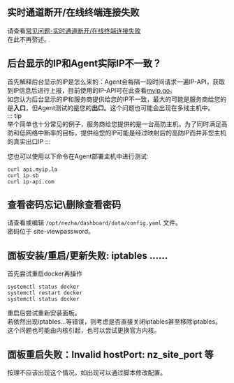 ## 实时通道断开/在线终端连接失败
请查看[常见问题-实时通道断开/在线终端连接失败](/guide/q4.html)  
在此不再赘述。

## 后台显示的IP和Agent实际IP不一致？
首先解释后台显示的IP是怎么来的：Agent会每隔一段时间请求一遍IP-API，获取到IP信息后进行上报，目前使用的IP-API可在此查看[myip.go](https://github.com/naiba/nezha/blob/master/cmd/agent/monitor/myip.go)。  
如您认为后台显示的IP和服务商提供给您的IP不一致，最大的可能是服务商给您的是**入口**，但Agent测试的是您的**出口**。这个问题也可能会出现在多线主机中。    
::: tip  
举个简单也十分常见的例子，服务商给您提供的是一台高防主机，为了同时满足高防和低网络中断率的目标，提供给您的IP可能是经过映射后的高防IP而并非您主机的真实出口IP 
:::  

您也可以使用以下命令在Agent部署主机中进行测试:   
```shell
curl api.myip.la
curl ip.sb
curl ip-api.com
```

## 查看密码忘记\删除查看密码
请查看或编辑 `/opt/nezha/dashboard/data/config.yaml` 文件。   
密码位于 site-viewpassword。

## 面板安装/重启/更新失败: iptables ......
首先尝试重启docker再操作
```shell
systemctl status docker
systemctl restart docker
systemctl status docker
```
重启后尝试重新安装面板。  
若依然出现iptables...等错误，则考虑是否直接关闭iptables甚至移除iptables。  
这个问题也可能由内核引起，也可以尝试更换官方内核。  

## 面板重启失败：Invalid hostPort: nz_site_port 等
按理不应该出现这个情况，如出现可以通过脚本修改配置。  
